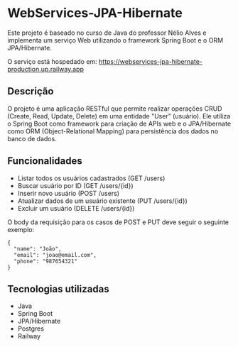 # WebServices-JPA-Hibernate

Este projeto é baseado no curso de Java do professor Nélio Alves e implementa um serviço Web utilizando o framework Spring Boot e o ORM JPA/Hibernate.

O serviço está hospedado em: https://webservices-jpa-hibernate-production.up.railway.app

## Descrição
O projeto é uma aplicação RESTful que permite realizar operações CRUD (Create, Read, Update, Delete) em uma entidade "User" (usuário). Ele utiliza o Spring Boot como framework para criação de APIs web e o JPA/Hibernate como ORM (Object-Relational Mapping) para persistência dos dados no banco de dados.

## Funcionalidades
- Listar todos os usuários cadastrados (GET /users)
- Buscar usuário por ID (GET /users/{id})
- Inserir novo usuário (POST /users)
- Atualizar dados de um usuário existente (PUT /users/{id})
- Excluir um usuário (DELETE /users/{id})

O body da requisição para os casos de POST e PUT deve seguir o seguinte exemplo:
```
{
  "name": "João",
  "email": "joao@email.com",
  "phone": "987654321"
}
```

## Tecnologias utilizadas
- Java
- Spring Boot
- JPA/Hibernate
- Postgres
- Railway
